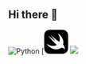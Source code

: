 ## Hi there 👋
![Python](https://img.shields.io/badge/Python-3776AB?style=flat&logo=python&logoColor=white)
[![Swift](https://raw.githubusercontent.com/1gamseong/1gamseong/refs/heads/main/swift.svg)
<img src="https://media.giphy.com/media/your_gif_url/giphy.gif" width="200"/>



<!--
**1gamseong/1gamseong** is a ✨ _special_ ✨ repository because its `README.md` (this file) appears on your GitHub profile.

Here are some ideas to get you started:

- 🔭 I’m currently working on ...
- 🌱 I’m currently learning ...
- 👯 I’m looking to collaborate on ...
- 🤔 I’m looking for help with ...
- 💬 Ask me about ...
- 📫 How to reach me: ...
- 😄 Pronouns: ...
- ⚡ Fun fact: ...
-->
